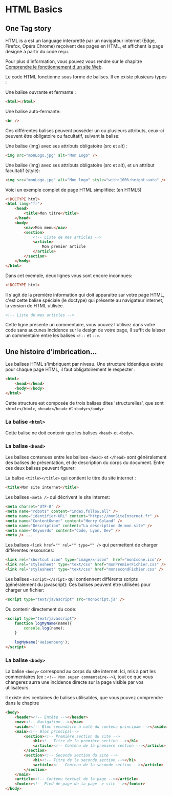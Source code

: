# HTML Basics

## One Tag story
HTML is a est un language interpretté par un navigateur internet (Edge, Firefox, Opéra Chrome)
reçoivent des pages en HTML, et affichent la page designé à partir du code reçu.

Pour plus d'information, vous pouvez vous rendre sur le chapitre [Comprendre le fonctionnement d'un site Web]().

Le code HTML fonctionne sous forme de balises. Il en existe plusieurs types :
 
Une balise ouvrante et fermante : 
```html 
<html></html>
```

Une balise auto-fermante: 
```html
<br />
```

Ces différentes balises peuvent posséder un ou plusieurs attributs, ceux-ci peuvent être obligatoire ou facultatif, suivant la balise:

Une balise (img) avec ses attributs obligatoire (src et alt)  : 
```html
<img src="monLogo.jpg" alt="Mon Logo" />
```

Une balise (img) avec ses attributs obligatoire (src et alt), et un attribut facultatif (style):
```html
<img src="monLogo.jpg" alt="Mon logo" style="with:100%:height:auto" />
```

Voici un exemple complet de page HTML simplifiée: (en HTML5)
```html
<!DOCTYPE html>
<html lang="fr">
    <head>
        <title>Mon titre</title>
    </head>
    <body>
        <nav>Mon menu</nav>
        <section>
            <!-- Liste de mes articles -->
            <article>
                Mon premier article
            </article>
        </section>
    </body>
</html>
```

Dans cet exemple, deux lignes vous sont encore inconnues: 
```html
<!DOCTYPE html>
```
Il s'agit de la première information qui doit apparaitre sur votre page HTML, c'est cette balise spéciale (le doctype) qui présente au
navigateur internet, la version de HTML utilisée.

```html
<!-- Liste de mes articles -->
```
Cette ligne présente un commentaire, vous pouvez l'utilisez dans votre code sans aucunes incidence sur le design de votre page, 
Il suffit de laisser un commentaire entre les balises `<!--` et `-->`.



## Une histoire d'imbrication...
Les balises HTML s'imbriquent par niveau.
Une structure iddentique existe pour chaque page HTML, il faut obligatoirement le respecter :
```html
<html>
    <head></head>
    <body></body>
</html>
```
Cette structure est composée de trois balises dites 'structurelles', que sont `<html></html>`, `<head></head>` et `<body></body>` 

### La balise `<html>`
Cette balise ne doit contenir que les balises `<head>` et `<body>`.

### La balise `<head>`
Les balises contenues entre les balises `<head>` et `</head>` sont généralement des balises de présentation, et de description du corps du document.
Entre ces deux balises peuvent figurer: 

La balise `<title></title>` qui contient le titre du site internet : 
```html
<title>Mon site internet</title>
``` 

Les balises `<meta />` qui décrivent le site internet:
```html
<meta charset="UTF-8" />
<meta name="robots" content="index,follow,all" />
<meta name="identifier-URL" content="https://monSiteInternet.fr" />
<meta name="ContentOwner" content="Henry Goland" />
<meta name="Description" content="La description de mon site" />
<meta name="Keywords" content="Code, Lyon, Dev" />
<meta /> ...
```

Les balises `<link href="" rel="" type="" />` qui permettent de charger différentes ressources:
```html
<link rel="shortcut icon" type="image/x-icon"  href="monIcone.ico"/>
<link rel="stylesheet" type="text/css" href="monPremierFichier.css" />
<link rel="stylesheet" type="text/css" href="monsecondFichier.css" />
```

Les balises `<script></sript>` qui contiennent différents scripts (généralement du javascript): 
Ces balises peuvent être utilisées pour charger un fichier: 
```html
<script type="text/javascript" src="monScript.js" />
```
Ou contenir directement du code: 
```html
<script type="text/javascript">
    function logMyName(name){
        console.log(name);
    }
    
    logMyName('Heisenberg');
</script>
```

### La balise `<body>`
La balise `<body>` correspond au corps du site internet. Ici, mis à part les commentaires (ex : `<!-- Mon super commentaire-->`), tout 
ce que vous changerez aurra une incidence directe sur la page visible par vos utilisateurs.

Il existe des centaines de balises utilisables, que vous pouvez comprendre dans le chapitre []()

```html
<body>
    <header><!-- Entête --></header>
    <nav><!-- Navigation --></nav>        
    <aside><!-- Bloc secondaire à coté du contenu principam --></aside>
    <main><!-- Bloc principal-->
        <section><!-- Première section du site -->
            <h1><!-- Titre de la première section --></h1>
            <article><!-- Contenu de la première section --></article>
        </section>
        <section><!-- Seconde section du site -->
            <h1><!-- Titre de la seconde section --></h1>
            <article><!-- Contenu de la seconde section --></article>
        </section>
    </main>
    <article><!-- Contenu textuel de la page --></article>
    <footer><!-- Pied-de-page de la page -> site --></footer>
</body>
```